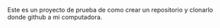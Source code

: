 Este es un proyecto de prueba de como crear un repositorio y clonarlo donde github a mi computadora.
